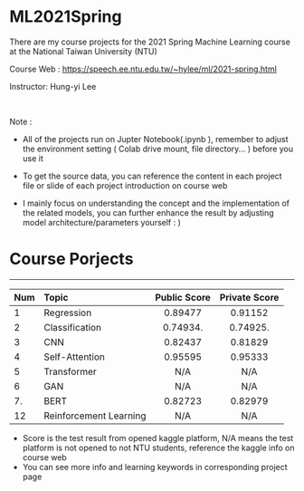 # ML2021Spring
There are my course projects for the 2021 Spring Machine Learning course at the National Taiwan University (NTU)

Course Web : https://speech.ee.ntu.edu.tw/~hylee/ml/2021-spring.html

Instructor: Hung-yi Lee

<br> 

Note :  
  * All of the projects run on Jupter Notebook(.ipynb ), remember to adjust the environment setting ( Colab drive mount, file directory... ) before you use it
  * To get the source data, you can reference the content in each project file or slide of each project introduction on course web 
   
  * I mainly focus on understanding the concept and the implementation of the related models, you can further enhance the result by adjusting model architecture/parameters yourself : ) 

# Course Porjects
---

| Num    | Topic                  | Public Score | Private Score |
| :----- | :----------------------| :-----------:| :------------:|
| 1      | Regression             | 0.89477      | 0.91152       |
| 2      | Classification         | 0.74934.     | 0.74925.      |
| 3      | CNN                    | 0.82437      | 0.81829       |
| 4      | Self-Attention         | 0.95595      | 0.95333       |
| 5      | Transformer            | N/A          | N/A           |
| 6      | GAN                    | N/A          | N/A           |
| 7.     | BERT                   | 0.82723      | 0.82979       |
| 12     | Reinforcement Learning | N/A          | N/A           |


  * Score is the test result from opened kaggle platform, N/A means the test platform is not opened to not NTU students, reference the kaggle info on course web
  * You can see more info and learning keywords in corresponding project page  



